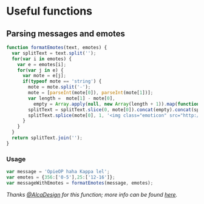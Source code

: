 # Useful functions

## Parsing messages and emotes

```js
function formatEmotes(text, emotes) {
  var splitText = text.split('');
  for(var i in emotes) {
    var e = emotes[i];
    for(var j in e) {
      var mote = e[j];
      if(typeof mote == 'string') {
        mote = mote.split('-');
        mote = [parseInt(mote[0]), parseInt(mote[1])];
        var length =  mote[1] - mote[0],
          empty = Array.apply(null, new Array(length + 1)).map(function() { return '' });
        splitText = splitText.slice(0, mote[0]).concat(empty).concat(splitText.slice(mote[1] + 1, splitText.length));
        splitText.splice(mote[0], 1, '<img class="emoticon" src="http://static-cdn.jtvnw.net/emoticons/v1/' + i + '/3.0">');
      }
    }
  }
  return splitText.join('');
}
```

### Usage
```js
var message = 'OpieOP haha Kappa lel';
var emotes = {356:['0-5'],25:['12-16']};
var messageWithEmotes = formatEmotes(message, emotes);
```
_Thanks [@AlcaDesign](https://github.com/AlcaDesign) for this function; more info can be found [here](https://github.com/tmijs/tmi.js/issues/11#issuecomment-116459845)._